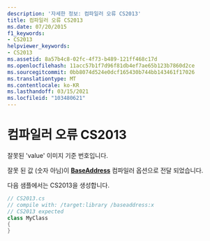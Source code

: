 ```yaml
---
description: '자세한 정보: 컴파일러 오류 CS2013'
title: 컴파일러 오류 CS2013
ms.date: 07/20/2015
f1_keywords:
- CS2013
helpviewer_keywords:
- CS2013
ms.assetid: 8a57b4c8-02fc-4f73-b489-121ff468c17d
ms.openlocfilehash: 11acc57b1f7d96f81db4ef7ae65b123b7860d2ce
ms.sourcegitcommit: 0bb8074d524e0dcf165430b744bb143461f17026
ms.translationtype: MT
ms.contentlocale: ko-KR
ms.lasthandoff: 03/15/2021
ms.locfileid: "103480621"
---
```

# <a name="compiler-error-cs2013"></a>컴파일러 오류 CS2013

잘못된 'value' 이미지 기준 번호입니다.  
  
 잘못 된 값 (숫자 아님)이 [**BaseAddress**](../language-reference/compiler-options/advanced.md#baseaddress) 컴파일러 옵션으로 전달 되었습니다.  
  
 다음 샘플에서는 CS2013을 생성합니다.  
  
```csharp  
// CS2013.cs  
// compile with: /target:library /baseaddress:x  
// CS2013 expected  
class MyClass  
{  
}  
```
